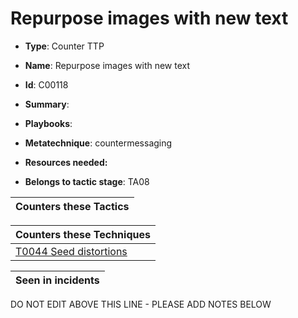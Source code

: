 # Repurpose images with new text

* **Type**: Counter TTP

* **Name**: Repurpose images with new text

* **Id**: C00118

* **Summary**: 

* **Playbooks**: 

* **Metatechnique**: countermessaging

* **Resources needed:** 

* **Belongs to tactic stage**: TA08


| Counters these Tactics |
| ---------------------- |



| Counters these Techniques |
| ------------------------- |
| [T0044 Seed distortions](../techniques/T0044.md) |



| Seen in incidents |
| ----------------- |


DO NOT EDIT ABOVE THIS LINE - PLEASE ADD NOTES BELOW